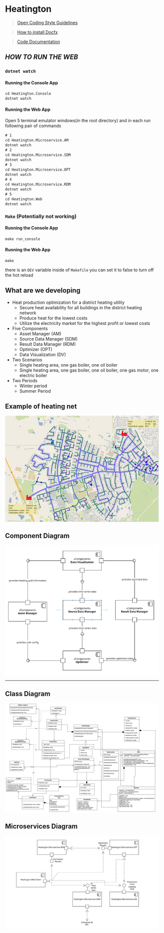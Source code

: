 # Heatington

> [Open Coding Style Guidelines](./docs/CODING-STYLE.md)

> [How to install Docfx](./docs/introduction.md)

> [Code Documentation](https://sdu-semester-project-2.github.io/Heatington/)

## _HOW TO RUN THE WEB_
### `dotnet watch`
#### Running the Console App
```shell
cd Heatington.Console
dotnet watch
```
#### Running the Web App
Open 5 terminal emulator windows(in the root directory) and in each run following pair of commands
```shell
# 1
cd Heatington.Microservice.AM
dotnet watch
# 2
cd Heatington.Microservice.SDM
dotnet watch
# 3
cd Heatington.Microservice.OPT
dotnet watch
# 4
cd Heatington.Microservice.RDM
dotnet watch
# 5
cd Heatington.Web
dotnet watch
```


### `Make` (Potentially not working)
#### Running the Console App
```shell
make run_console
```

#### Running the Web App
```shell
make
```
there is an `DEV` variable inside of `Makefile` you can set it to false to turn off the hot reload


## What are we developing
- Heat production optimization for a district heating utility
  - Secure heat availability for all buildings in the district heating network
  - Produce heat for the lowest costs
  - Utilize the electricity market for the highest profit or lowest costs
- Five Components
  - Asset Manager (AM)
  - Source Data Manager (SDM)
  - Result Data Manager (RDM)
  - Optimizer (OPT)
  - Data Visualization (DV)
- Two Scenarios
  - Single heating area, one gas boiler, one oil boiler
  - Single heating area, one gas boiler, one oil boiler, one gas motor, one electric boiler
- Two Periods
  - Winter period
  - Summer Period

## Example of heating net
![Example Grid](Assets/example-grid.png)

## Component Diagram

![component-diagram.png](Assets/component-diagram.png)

---
## Class Diagram

![class-diagram.png](Assets/class-diagram.png)

## Microservices Diagram

![miroservices_uml.png](Assets/microservices_uml.png)
